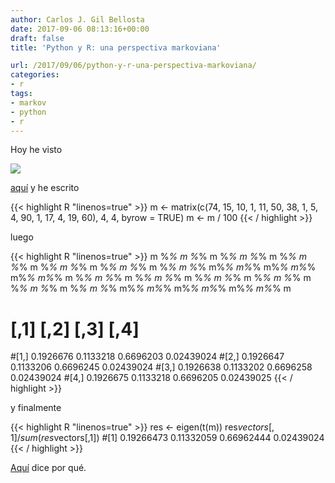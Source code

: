 ```yaml
---
author: Carlos J. Gil Bellosta
date: 2017-09-06 08:13:16+00:00
draft: false
title: 'Python y R: una perspectiva markoviana'

url: /2017/09/06/python-y-r-una-perspectiva-markoviana/
categories:
- r
tags:
- markov
- python
- r
---
```


Hoy he visto

![](/wp-uploads/2017/09/r_python.jpg)


[aquí](http://www.kdnuggets.com/2017/08/python-overtakes-r-leader-analytics-data-science.html) y he escrito

{{< highlight R "linenos=true" >}}
m <- matrix(c(74, 15, 10, 1, 11, 50, 38, 1,
            5, 4, 90, 1, 17, 4, 19, 60),
            4, 4, byrow = TRUE)
m <- m / 100
{{< / highlight >}}

luego

{{< highlight R "linenos=true" >}}
m %*% m %*% m %*% m %*% m %*% m %*% m %*% m %*% m %*% m %*% m %*% m %*% m%*% m%*% m%*% m%*% m%*% m%*% m %*% m %*% m %*% m %*% m %*% m %*% m %*% m %*% m %*% m %*% m %*% m %*% m%*% m%*% m%*% m%*% m%*% m%*% m
#          [,1]      [,2]      [,3]       [,4]
#[1,] 0.1926676 0.1133218 0.6696203 0.02439024
#[2,] 0.1926647 0.1133206 0.6696245 0.02439024
#[3,] 0.1926638 0.1133202 0.6696258 0.02439024
#[4,] 0.1926675 0.1133218 0.6696205 0.02439025
{{< / highlight >}}

y finalmente

{{< highlight R "linenos=true" >}}
res <- eigen(t(m))
res$vectors[,1] / sum(res$vectors[,1])
#[1] 0.19266473 0.11332059 0.66962444 0.02439024
{{< / highlight >}}

[Aquí](https://brilliant.org/wiki/stationary-distributions/) dice por qué.